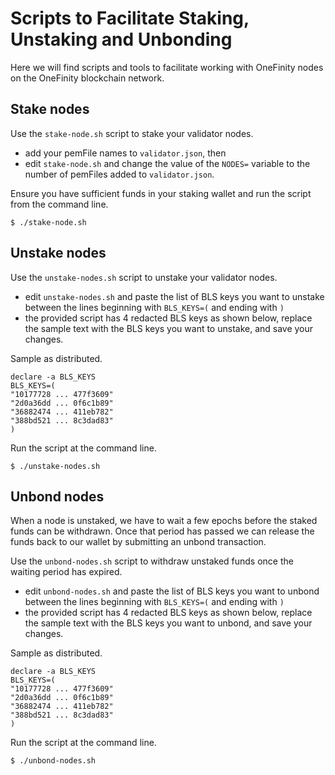 # Scripts to Facilitate Staking, Unstaking and Unbonding

Here we will find scripts and tools to facilitate working with OneFinity nodes on the OneFinity blockchain network.


## Stake nodes

Use the `stake-node.sh` script to stake your validator nodes. 

- add your pemFile names to `validator.json`, then 
- edit `stake-node.sh` and change the value of the `NODES=` variable to the number of pemFiles added to `validator.json`. 

Ensure you have sufficient funds in your staking wallet and run the script from the command line.

~~~
$ ./stake-node.sh
~~~

## Unstake nodes

Use the `unstake-nodes.sh` script to unstake your validator nodes.

- edit `unstake-nodes.sh` and paste the list of BLS keys you want to unstake between the lines beginning with `BLS_KEYS=(` and ending with `)`
- the provided script has 4 redacted BLS keys as shown below, replace the sample text with the BLS keys you want to unstake, and save your changes. 

Sample as distributed.

~~~
declare -a BLS_KEYS
BLS_KEYS=(
"10177728 ... 477f3609"
"2d0a36dd ... 0f6c1b89"
"36882474 ... 411eb782"
"388bd521 ... 8c3dad83"
)
~~~

Run the script at the command line.

~~~
$ ./unstake-nodes.sh
~~~

## Unbond nodes

When a node is unstaked, we have to wait a few epochs before the staked funds can be withdrawn. Once that period has passed we can release the funds back to our wallet by submitting an unbond transaction. 

Use the `unbond-nodes.sh` script to withdraw unstaked funds once the waiting period has expired.

- edit `unbond-nodes.sh` and paste the list of BLS keys you want to unbond between the lines beginning with `BLS_KEYS=(` and ending with `)`
- the provided script has 4 redacted BLS keys as shown below, replace the sample text with the BLS keys you want to unbond, and save your changes. 

Sample as distributed.

~~~
declare -a BLS_KEYS
BLS_KEYS=(
"10177728 ... 477f3609"
"2d0a36dd ... 0f6c1b89"
"36882474 ... 411eb782"
"388bd521 ... 8c3dad83"
)
~~~

Run the script at the command line.

~~~
$ ./unbond-nodes.sh
~~~



